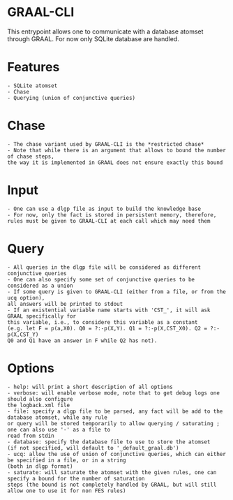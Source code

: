 GRAAL-CLI
=========

This entrypoint allows one to communicate with a database atomset through GRAAL.
For now only SQLite database are handled.


# Features
	- SQLite atomset
	- Chase
	- Querying (union of conjunctive queries)

# Chase
	- The chase variant used by GRAAL-CLI is the *restricted chase*
	- Note that while there is an argument that allows to bound the number of chase steps,
	the way it is implemented in GRAAL does not ensure exactly this bound

# Input
	- One can use a dlgp file as input to build the knowledge base
	- For now, only the fact is stored in persistent memory, therefore, 
	rules must be given to GRAAL-CLI at each call which may need them

# Query
	- All queries in the dlgp file will be considered as different conjunctive queries
	- One can also specify some set of conjunctive queries to be considered as a union
	- If some query is given to GRAAL-CLI (either from a file, or from the ucq option),
	all answers will be printed to stdout
	- If an existential variable name starts with 'CST_', it will ask GRAAL specifically for
	this variable, i.e., to considere this variable as a constant
	(e.g. let F = p(a,X0). Q0 = ?:-p(X,Y). Q1 = ?:-p(X,CST_X0). Q2 = ?:-p(X,CST_Y)
	Q0 and Q1 have an answer in F while Q2 has not).

# Options
	- help: will print a short description of all options
	- verbose: will enable verbose mode, note that to get debug logs one should also configure
	the logback.xml file
	- file: specify a dlgp file to be parsed, any fact will be add to the database atomset, while any rule
	or query will be stored temporarily to allow querying / saturating ; one can also use '-' as a file to 
	read from stdin
	- database: specify the database file to use to store the atomset 
	(if not specified, will default to '_default_graal.db')
	- ucq: allow the use of union of conjunctive queries, which can either be specified in a file, or in a string
	(both in dlgp format)
	- saturate: will saturate the atomset with the given rules, one can specify a bound for the number of saturation
	steps (the bound is not completely handled by GRAAL, but will still allow one to use it for non FES rules)

